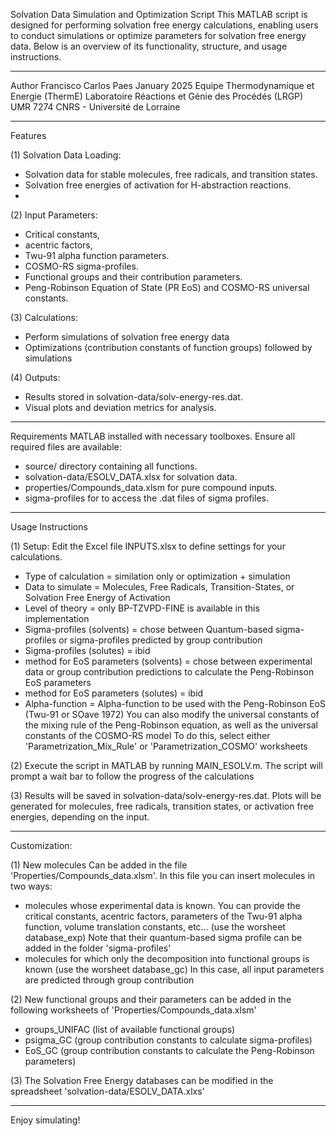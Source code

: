 Solvation Data Simulation and Optimization Script
This MATLAB script is designed for performing solvation free energy calculations, enabling users to conduct simulations or optimize parameters for solvation free energy data. 
Below is an overview of its functionality, structure, and usage instructions.

---------------------------------------
Author
Francisco Carlos Paes
January 2025
Equipe Thermodynamique et Energie (ThermE)
Laboratoire Réactions et Génie des Procédés (LRGP)
UMR 7274 CNRS - Université de Lorraine

---------------------------------------
Features

(1) Solvation Data Loading:
  - Solvation data for stable molecules, free radicals, and transition states.
  - Solvation free energies of activation for H-abstraction reactions.
  - 
(2) Input Parameters:
  - Critical constants,
  - acentric factors,
  - Twu-91 alpha function parameters.
  - COSMO-RS sigma-profiles.
  - Functional groups and their contribution parameters.
  - Peng-Robinson Equation of State (PR EoS) and COSMO-RS universal constants.

(3) Calculations:
  - Perform simulations of solvation free energy data
  - Optimizations (contribution constants of function groups) followed by simulations

(4) Outputs:
  - Results stored in solvation-data/solv-energy-res.dat.
  - Visual plots and deviation metrics for analysis.

---------------------------------------
Requirements
MATLAB installed with necessary toolboxes.
Ensure all required files are available:
- source/ directory containing all functions.
- solvation-data/ESOLV_DATA.xlsx for solvation data.
- properties/Compounds_data.xlsm for pure compound inputs.
- sigma-profiles for to access the .dat files of sigma profiles.

---------------------------------------
Usage Instructions

(1) Setup: 
Edit the Excel file INPUTS.xlsx to define settings for your calculations.
- Type of calculation = similation only or optimization + simulation
- Data to simulate = Molecules, Free Radicals, Transition-States, or Solvation Free Energy of Activation
- Level of theory = only BP-TZVPD-FINE is available in this implementation
- Sigma-profiles (solvents) = chose between Quantum-based sigma-profiles or sigma-profiles predicted by group contribution
- Sigma-profiles (solutes)  = ibid
- method for EoS parameters (solvents) = chose between experimental data or group contribution predictions to calculate the Peng-Robinson EoS parameters
- method for EoS parameters (solutes)  = ibid
- Alpha-function = Alpha-function to be used with the Peng-Robinson EoS (Twu-91 or SOave 1972)
You can also modify the universal constants of the mixing rule of the Peng-Robinson equation, as well as the universal constants of the COSMO-RS model
To do this, select either 'Parametrization_Mix_Rule' or 'Parametrization_COSMO' worksheets

(2) Execute the script in MATLAB by running MAIN_ESOLV.m.
The script will prompt a wait bar to follow the progress of the calculations

(3) Results will be saved in solvation-data/solv-energy-res.dat.
Plots will be generated for molecules, free radicals, transition states, or activation free energies, depending on the input.

---------------------------------------
Customization:

(1) New molecules Can be added in the file 'Properties/Compounds_data.xlsm'. In this file you can insert molecules in two ways:
- molecules whose experimental data is known. You can provide the critical constants, acentric factors, parameters of the Twu-91 alpha function, volume translation constants, etc... (use the worsheet database_exp)
  Note that their quantum-based sigma profile can be added in the folder 'sigma-profiles'
- molecules for which only the decomposition into functional groups is known (use the worsheet database_gc)
  In this case, all input parameters are predicted through group contribution

(2) New functional groups and their parameters can be added in the following worksheets of 'Properties/Compounds_data.xlsm'
- groups_UNIFAC (list of available functional groups)
- psigma_GC (group contribution constants to calculate sigma-profiles)
- EoS_GC (group contribution constants to calculate the Peng-Robinson parameters)

(3) The Solvation Free Energy databases can be modified in the spreadsheet 'solvation-data/ESOLV_DATA.xlxs' 

---------------------------------------

Enjoy simulating!
